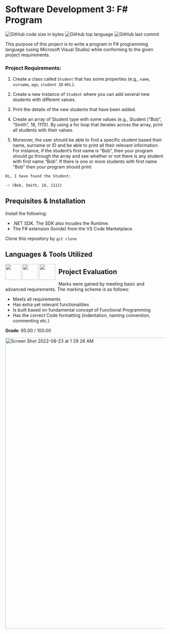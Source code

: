# Software Development 3: F# Program

![GitHub code size in bytes](https://img.shields.io/github/languages/code-size/tyeborg/softdev3-fsharp-project)
![GitHub top language](https://img.shields.io/github/languages/top/tyeborg/softdev3-fsharp-project)
![GitHub last commit](https://img.shields.io/github/last-commit/tyeborg/softdev3-fsharp-project)

This purpose of this project is to write a program in F# programming language (using Microsoft Visual Studio) while conforming to the given project requirements.

### Project Requirements:
1. Create a class called `Student` that has some properties (e.g., `name`, `surname`, `age`, `student ID` etc.). 
2. Create a new instance of `Student` where you can add several new students with different values. 
3. Print the details of the new students that have been added.

4. Create an array of Student type with some values (e.g., Student (“Bob”, “Smith”, 18, 1111)). By using a for loop that iterates across the array, print all students with their values.

5. Moreover, the user should be able to find a specific student based their name, surname or ID and be able to print all their relevant information. For instance, if the student’s first name is “Bob”, then your program should go through the array and see whether or not there is any student with first name “Bob”. If there is one or more students with first name “Bob” then your program should print:

```bash
Hi, I have found the Student:

-> (Bob, Smith, 18, 1111)
```

## Prequisites & Installation
Install the following:
* .NET SDK. The SDK also incudes the Runtime.
* The F# extension (Ionide) from the VS Code Marketplace.

Clone this repository by `git clone`

## Languages & Tools Utilized

<div style="float:left;margin:0 10px 10px 0" markdown="1">
     <img src="https://cdn.jsdelivr.net/gh/devicons/devicon/icons/fsharp/fsharp-original.svg" height="50" width="50"/>
     <img src="https://cdn.jsdelivr.net/gh/devicons/devicon/icons/vscode/vscode-original.svg" height="50" width="50"/>
     <img src="https://cdn.jsdelivr.net/gh/devicons/devicon/icons/dotnetcore/dotnetcore-original.svg" height="50" width="50"/>
</div>

## Project Evaluation
Marks were gained by meeting basic and advanced requirements. The marking scheme is as follows:
* Meets all requirements
* Has extra yet relevant functionalities
* Is built based on fundamental concept of Functional Programming
* Has the correct Code formatting (indentation, naming convention, commenting etc.)

**Grade**: 95.00 / 100.00

<img width="917" alt="Screen Shot 2022-08-23 at 1 29 26 AM" src="https://user-images.githubusercontent.com/96035297/186047611-925588f2-6418-4bab-9803-01c7346ad473.png">
